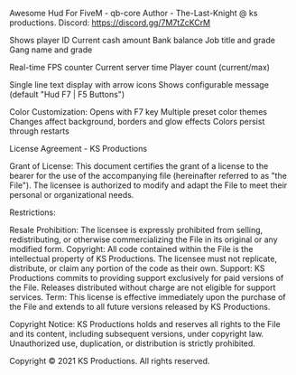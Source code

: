 Awesome Hud For FiveM - qb-core 
Author - The-Last-Knight @ ks productions. Discord: https://discord.gg/7M7tZcKCrM


Shows player ID
Current cash amount
Bank balance
Job title and grade
Gang name and grade

Real-time FPS counter
Current server time
Player count (current/max)

Single line text display with arrow icons
Shows configurable message (default "Hud F7 | F5 Buttons")

Color Customization:
Opens with F7 key
Multiple preset color themes
Changes affect background, borders and glow effects
Colors persist through restarts


License Agreement - KS Productions

Grant of License: This document certifies the grant of a license to the bearer for the use of the accompanying file (hereinafter referred to as "the File"). The licensee is authorized to modify and adapt the File to meet their personal or organizational needs.

Restrictions:

Resale Prohibition: The licensee is expressly prohibited from selling, redistributing, or otherwise commercializing the File in its original or any modified form.
Copyright: All code contained within the File is the intellectual property of KS Productions. The licensee must not replicate, distribute, or claim any portion of the code as their own.
Support: KS Productions commits to providing support exclusively for paid versions of the File. Releases distributed without charge are not eligible for support services.
Term: This license is effective immediately upon the purchase of the File and extends to all future versions released by KS Productions.

Copyright Notice: KS Productions holds and reserves all rights to the File and its content, including subsequent versions, under copyright law. Unauthorized use, duplication, or distribution is strictly prohibited.

Copyright © 2021 KS Productions. All rights reserved.
